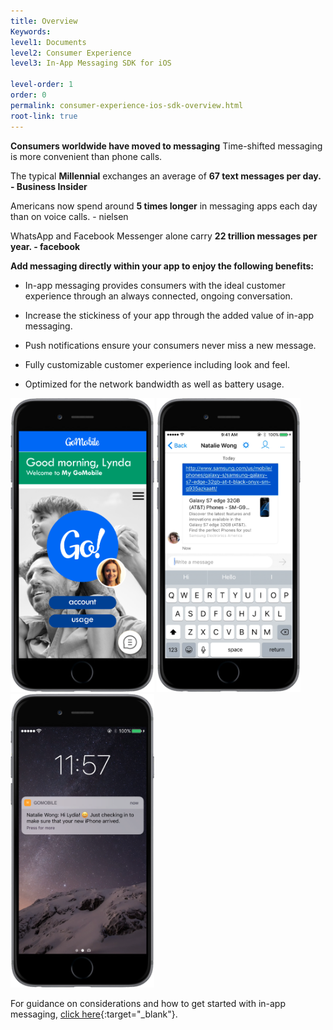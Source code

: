 ```yaml
---
title: Overview
Keywords:
level1: Documents
level2: Consumer Experience
level3: In-App Messaging SDK for iOS

level-order: 1
order: 0
permalink: consumer-experience-ios-sdk-overview.html
root-link: true
---
```


**Consumers worldwide have moved to messaging**
Time-shifted messaging is more convenient than phone calls.

The typical **Millennial** exchanges an average of **67 text messages per day.  - Business Insider**

Americans now spend around **5 times longer** in messaging apps each day than on voice calls. - nielsen

WhatsApp and Facebook Messenger alone carry **22 trillion messages per year. - facebook**

**Add messaging directly within your app to enjoy the following benefits:**

* In-app messaging provides consumers with the ideal customer experience through an always connected, ongoing conversation. 

* Increase the stickiness of your app through the added value of in-app messaging.

* Push notifications ensure your consumers never miss a new message.

* Fully customizable customer experience including look and feel.

* Optimized for the network bandwidth as well as battery usage.

<img src="img/inappoverview1.png" alt="InAppOverview1" style="max-width:230px;max-height:700px;"> <img src="img/inappoverview2.png" alt="InAppOverview2" style="max-width:230px;max-height:700px;"> <img src="img/inappoverview3.png" alt="InAppOverview3" style="max-width:230px;max-height:700px;">

For guidance on considerations and how to get started with in-app messaging, [click here](products-channels-inapp-messaging.html){:target="_blank"}.




